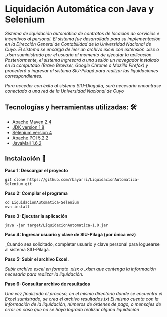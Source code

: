 # Liquidación Automática con Java y Selenium

_Sistema de liquidación automática de contratos de locación de servicios e incentivos al personal._
_El sistema fue desarrollado para su implementación en la Dirección General de Contabilidad de la Universidad Nacional de Cuyo._
_El sistema se encarga de leer un archivo excel con extensión .xlsx o .xlsm suministrado por el usuario al momento de ejecutar la aplicación._
_Posteriormente, el sistema ingresará a una sesión un navegador instalado en la computado (Brave Browser, Google Chrome o Mozilla Firefox) y procederá a ingresar al sistema SIU-Pilagá para realizar las liquidaciones correspondientes._

_Para acceder con éxito al sistema SIU-Diaguita, será necesario encontrase conectado a una red de la Universidad Nacional de Cuyo_

## Tecnologías y herramientas utilizadas: 🛠️

* [Apache Maven 2.4](https://maven.apache.org/)
* [JDK version 1.8](https://www.oracle.com/java/technologies/downloads/#java8)
* [Selenium version 4](https://www.selenium.dev/)
* [Apache POI 5.2.2](https://poi.apache.org/)
* [JavaMail 1.6.2](https://mvnrepository.com/artifact/javax.mail)

## Instalación 🔧

**Paso 1: Descargar el proyecto**

```
git clone https://github.com/rbayarri/LiquidacionAutomatica-Selenium.git
```

**Paso 2: Compilar el programa**

```
cd LiquidacionAutomatica-Selenium
mvn install
```

**Paso 3: Ejecutar la aplicación**

```
java -jar target/LiquidacionAutomatica-1.0.jar
```

**Paso 4: Ingresar usuario y clave de SIU-Pilagá (por única vez)** 

_Cuando sea solicitado, completar usuario y clave personal para loguearse al sistema SIU-Pilagá.


**Paso 5: Subir el archivo Excel.**

_Subir archivo excel en formato .xlsx o .xlsm que contenga la información necesaria para realizar la liquidación._

**Paso 6: Consultar archivo de resultados**

_Una vez finalizado el proceso, en el mismo directorio donde se encuentra el Excel sumistrado, se crea el archivo resultados.txt_
_El mismo cuenta con la información de la liquidación, números de órdenes de pago, o mensajes de error en caso que no se haya logrado realizar alguna liquidación_